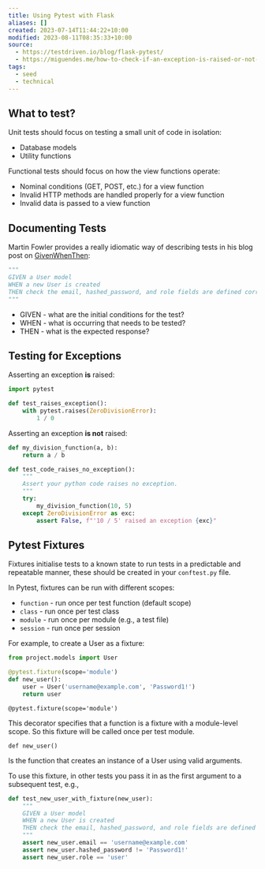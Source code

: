 ```yaml
---
title: Using Pytest with Flask
aliases: []
created: 2023-07-14T11:44:22+10:00
modified: 2023-08-11T08:35:33+10:00
source:
  - https://testdriven.io/blog/flask-pytest/
  - https://miguendes.me/how-to-check-if-an-exception-is-raised-or-not-with-pytest
tags:
  - seed
  - technical
---
```


## What to test?

Unit tests should focus on testing a small unit of code in isolation:
- Database models
- Utility functions

Functional tests should focus on how the view functions operate:
- Nominal conditions (GET, POST, etc.) for a view function
- Invalid HTTP methods are handled properly for a view function
- Invalid data is passed to a view function

## Documenting Tests

Martin Fowler provides a really idiomatic way of describing tests in his blog post on [GivenWhenThen](https://martinfowler.com/bliki/GivenWhenThen.html):

```python
"""
GIVEN a User model
WHEN a new User is created
THEN check the email, hashed_password, and role fields are defined correctly
"""
```

- GIVEN - what are the initial conditions for the test?
- WHEN - what is occurring that needs to be tested?
- THEN - what is the expected response?

## Testing for Exceptions

Asserting an exception **is** raised:

```python
import pytest

def test_raises_exception():
    with pytest.raises(ZeroDivisionError):
        1 / 0
```

Asserting an exception **is not** raised:

```python
def my_division_function(a, b):
    return a / b

def test_code_raises_no_exception():
    """
    Assert your python code raises no exception.    
    """
    try:
        my_division_function(10, 5)
    except ZeroDivisionError as exc:
        assert False, f"'10 / 5' raised an exception {exc}"
```

## Pytest Fixtures

Fixtures initialise tests to a known state to run tests in a predictable and repeatable manner, these should be created in your `conftest.py` file.

In Pytest, fixtures can be run with different scopes:
- `function` - run once per test function (default scope)
- `class` - run once per test class
- `module` - run once per module (e.g., a test file)
- `session` - run once per session

For example, to create a User as a fixture:

```python
from project.models import User

@pytest.fixture(scope='module')
def new_user():
    user = User('username@example.com', 'Password1!')
    return user
```

`@pytest.fixture(scope='module')`

This decorator specifies that a function is a fixture with a module-level scope. So this fixture will be called once per test module.

`def new_user()`

Is the function that creates an instance of a User using valid arguments.

To use this fixture, in other tests you pass it in as the first argument to a subsequent test, e.g.,

```python
def test_new_user_with_fixture(new_user):
    """
    GIVEN a User model
    WHEN a new User is created
    THEN check the email, hashed_password, and role fields are defined correctly
    """
    assert new_user.email == 'username@example.com'
    assert new_user.hashed_password != 'Password1!'
    assert new_user.role == 'user'
```

